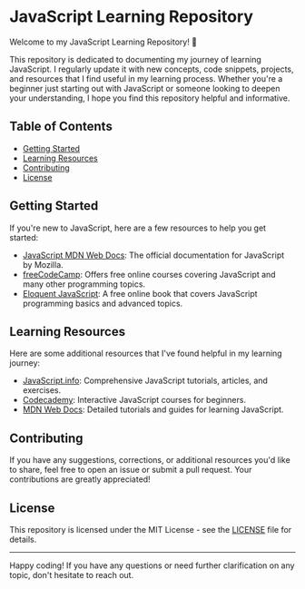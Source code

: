 # JavaScript Learning Repository

Welcome to my JavaScript Learning Repository! 🚀

This repository is dedicated to documenting my journey of learning JavaScript. I regularly update it with new concepts, code snippets, projects, and resources that I find useful in my learning process. Whether you're a beginner just starting out with JavaScript or someone looking to deepen your understanding, I hope you find this repository helpful and informative.

## Table of Contents

- [Getting Started](#getting-started)
- [Learning Resources](#learning-resources)
- [Contributing](#contributing)
- [License](#license)

## Getting Started

If you're new to JavaScript, here are a few resources to help you get started:

- [JavaScript MDN Web Docs](https://developer.mozilla.org/en-US/docs/Web/JavaScript): The official documentation for JavaScript by Mozilla.
- [freeCodeCamp](https://www.freecodecamp.org/): Offers free online courses covering JavaScript and many other programming topics.
- [Eloquent JavaScript](https://eloquentjavascript.net/): A free online book that covers JavaScript programming basics and advanced topics.

## Learning Resources

Here are some additional resources that I've found helpful in my learning journey:

- [JavaScript.info](https://javascript.info/): Comprehensive JavaScript tutorials, articles, and exercises.
- [Codecademy](https://www.codecademy.com/learn/introduction-to-javascript): Interactive JavaScript courses for beginners.
- [MDN Web Docs](https://developer.mozilla.org/en-US/docs/Learn/JavaScript): Detailed tutorials and guides for learning JavaScript.

## Contributing

If you have any suggestions, corrections, or additional resources you'd like to share, feel free to open an issue or submit a pull request. Your contributions are greatly appreciated!

## License

This repository is licensed under the MIT License - see the [LICENSE](LICENSE) file for details.

---

Happy coding! If you have any questions or need further clarification on any topic, don't hesitate to reach out.
